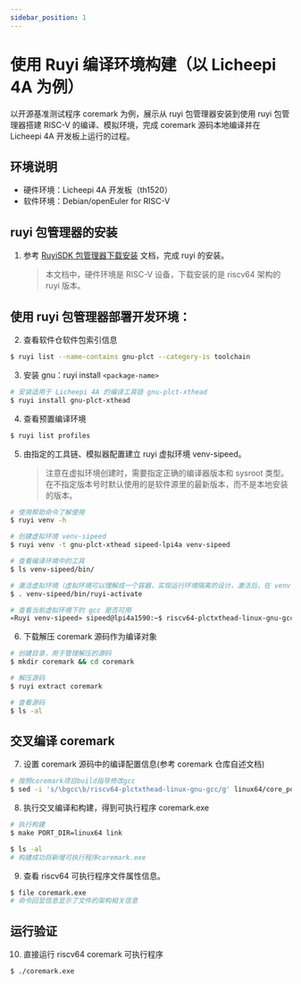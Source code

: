 ```yaml
---
sidebar_position: 1
---
```


# 使用 Ruyi 编译环境构建（以 Licheepi 4A 为例）

以开源基准测试程序 coremark 为例，展示从 ruyi 包管理器安装到使用 ruyi 包管理器搭建 RISC-V 的编译、模拟环境，完成 coremark 源码本地编译并在 Licheepi 4A 开发板上运行的过程。

## 环境说明

- 硬件环境：Licheepi 4A 开发板（th1520）
- 软件环境：Debian/openEuler for RISC-V

## ruyi 包管理器的安装

1. 参考 [RuyiSDK 包管理器下载安装](https://ruyisdk.org/download#%E4%B8%8B%E8%BD%BD-ruyisdk-%E5%8C%85%E7%AE%A1%E7%90%86%E5%99%A8) 文档，完成 ruyi 的安装。
   > 本文档中，硬件环境是 RISC-V 设备，下载安装的是 riscv64 架构的 ruyi 版本。

## 使用 ruyi 包管理器部署开发环境：

2. 查看软件仓软件包索引信息

```bash
$ ruyi list --name-contains gnu-plct --category-is toolchain
```

3. 安装 gnu：ruyi install `<package-name>`

```bash
# 安装适用于 Licheepi 4A 的编译工具链 gnu-plct-xthead 
$ ruyi install gnu-plct-xthead 
```

4. 查看预置编译环境

```bash
$ ruyi list profiles
```

5. 由指定的工具链、模拟器配置建立 ruyi 虚拟环境 venv-sipeed。
   > 注意在虚拟环境创建时，需要指定正确的编译器版本和 sysroot 类型。
   > 在不指定版本号时默认使用的是软件源里的最新版本，而不是本地安装的版本。

```bash
# 使用帮助命令了解使用
$ ruyi venv -h

# 创建虚拟环境 venv-sipeed
$ ruyi venv -t gnu-plct-xthead sipeed-lpi4a venv-sipeed 

# 查看编译环境中的工具
$ ls venv-sipeed/bin/ 

# 激活虚拟环境（虚拟环境可以理解成一个容器，实现运行环境隔离的设计，激活后，在 venv-sipeed 这个环境中，使用的就是 gnu-plct-xthead 版本工具链。不创建虚拟环境也可以为 /home/sipeed/.local/share/ruyi/binaries/riscv64/gnu-plct-xthead-2.8.0-ruyi.20240222/bin 配置环境变量，直接使用环境变量指定的gcc编译）
$ . venv-sipeed/bin/ruyi-activate 

# 查看当前虚拟环境下的 gcc 是否可用
«Ruyi venv-sipeed» sipeed@lpi4a1590:~$ riscv64-plctxthead-linux-gnu-gcc --version 
```

6. 下载解压 coremark 源码作为编译对象

```bash
# 创建目录，用于管理解压的源码
$ mkdir coremark && cd coremark

# 解压源码
$ ruyi extract coremark

# 查看源码
$ ls -al
```

## 交叉编译 coremark

7. 设置 coremark 源码中的编译配置信息(参考 coremark 仓库自述文档)

```bash
# 按照coremark项目build指导修改gcc
$ sed -i 's/\bgcc\b/riscv64-plctxthead-linux-gnu-gcc/g' linux64/core_portme.mak
```

8. 执行交叉编译和构建，得到可执行程序 coremark.exe

```bash
# 执行构建
$ make PORT_DIR=linux64 link

$ ls -al    
# 构建成功将新增可执行程序coremark.exe
```

9. 查看 riscv64 可执行程序文件属性信息。

```bash
$ file coremark.exe
# 命令回显信息显示了文件的架构相关信息
```

## 运行验证

10. 直接运行 riscv64 coremark 可执行程序

```bash
$ ./coremark.exe
```

